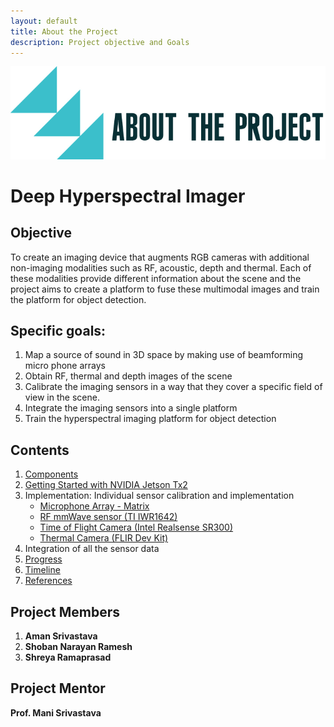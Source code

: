 ```yaml
---
layout: default
title: About the Project
description: Project objective and Goals
---
```

![About the Project](about.jpg)

# Deep Hyperspectral Imager

## Objective
To create  an imaging device that augments RGB cameras with additional non-imaging modalities such as RF, acoustic, depth and thermal.
Each of these modalities provide different information about the scene and the project aims to create a platform to fuse these multimodal images and train the platform for object detection.

## Specific goals:
1. Map a source of sound in 3D space by making use of beamforming micro phone arrays
2. Obtain RF, thermal and depth images of the scene
3. Calibrate the imaging sensors in a way that they cover a specific field of view in the scene.
4. Integrate the imaging sensors into a single platform
5. Train the hyperspectral imaging platform for object detection

## Contents
  1. [Components](components.md)
  2. [Getting Started with NVIDIA Jetson Tx2](getting_started.md)
  3. Implementation: Individual sensor calibration and implementation
     * [Microphone Array - Matrix](Matrix.md)
     * [RF mmWave sensor (TI IWR1642)](RF_mmwave.md)
     * [Time of Flight Camera (Intel Realsense SR300)](Realsense_sr300.md)
     * [Thermal Camera (FLIR Dev Kit)](flir.md)
  4. Integration of all the sensor data
  5. [Progress](progress.md)
  6. [Timeline](timeline.md)
  7. [References](references.md)

## Project Members
1. **Aman Srivastava**
2. **Shoban Narayan Ramesh**
3. **Shreya Ramaprasad**

## Project Mentor
**Prof. Mani Srivastava**
